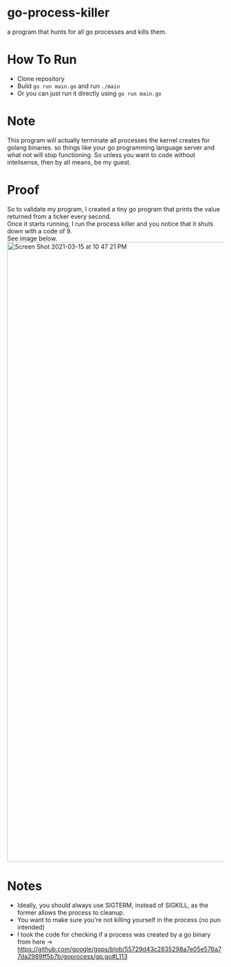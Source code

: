 # go-process-killer
a program that hunts for all go processes and kills them.

# How To Run
- Clone repository
- Build `go run main.go` and run `./main`
- Or you can just run it directly using `go run main.go`

# Note
This program will actually terminate all processes the kernel creates for golang binaries. so things like your go programming language server and what not will stop functioning.
So unless you want to code without intelisense, then by all means, be my guest. 

# Proof
So to validate my program, I created a tiny go program that prints the value returned from a ticker every second. <br/> 
Once it starts running, I run the process killer and you notice that it shuts down with a code of 9. <br/>
See image below.  <img width="1440" alt="Screen Shot 2021-03-15 at 10 47 21 PM" src="https://user-images.githubusercontent.com/24861123/111231311-f5ec3a80-85e0-11eb-83de-1e523694731f.png">

# Notes
- Ideally, you should always use SIGTERM, instead of SIGKILL, as the former allows the process to cleanup.
- You want to make sure you're not killing yourself in the process (no pun intended)
- I took the code for checking if a process was created by a go binary from here -> https://github.com/google/gops/blob/55729d43c2835298a7e05e576a77da2989ff5b7b/goprocess/gp.go#L113
